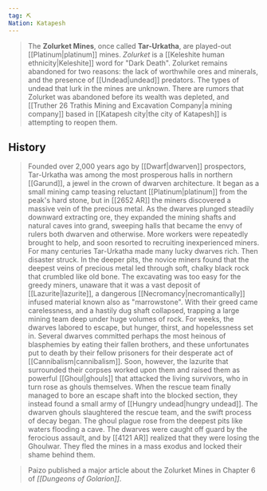 ```yaml
---
tag: ⛏️
Nation: Katapesh
---
```

> The **Zolurket Mines**, once called **Tar-Urkatha**, are played-out [[Platinum|platinum]] mines. *Zolurket* is a [[Keleshite human ethnicity|Keleshite]] word for "Dark Death".
> Zolurket remains abandoned for two reasons: the lack of worthwhile ores and minerals, and the presence of [[Undead|undead]] predators. The types of undead that lurk in the mines are unknown. There are rumors that Zolurket was abandoned before its wealth was depleted, and [[Truther 26 Trathis Mining and Excavation Company|a mining company]] based in [[Katapesh city|the city of Katapesh]] is attempting to reopen them.


## History

> Founded over 2,000 years ago by [[Dwarf|dwarven]] prospectors, Tar-Urkatha was among the most prosperous halls in northern [[Garund]], a jewel in the crown of dwarven architecture. It began as a small mining camp teasing reluctant [[Platinum|platinum]] from the peak's hard stone, but in [[2652 AR]] the miners discovered a massive vein of the precious metal.
> As the dwarves plunged steadily downward extracting ore, they expanded the mining shafts and natural caves into grand, sweeping halls that became the envy of rulers both dwarven and otherwise. More workers were repeatedly brought to help, and soon resorted to recruiting inexperienced miners. For many centuries Tar-Urkatha made many lucky dwarves rich. 
> Then disaster struck. In the deeper pits, the novice miners found that the deepest veins of precious metal led through soft, chalky black rock that crumbled like old bone. The excavating was too easy for the greedy miners, unaware that it was a vast deposit of [[Lazurite|lazurite]], a dangerous [[Necromancy|necromantically]] infused material known also as "marrowstone". With their greed came carelessness, and a hastily dug shaft collapsed, trapping a large mining team deep under huge volumes of rock.
> For weeks, the dwarves labored to escape, but hunger, thirst, and hopelessness set in. Several dwarves committed perhaps the most heinous of blasphemies by eating their fallen brothers, and these unfortunates put to death by their fellow prisoners for their desperate act of [[Cannibalism|cannibalism]].
> Soon, however, the lazurite that surrounded their corpses worked upon them and raised them as powerful [[Ghoul|ghouls]] that attacked the living survivors, who in turn rose as ghouls themselves. When the rescue team finally managed to bore an escape shaft into the blocked section, they instead found a small army of [[Hungry undead|hungry undead]]. The dwarven ghouls slaughtered the rescue team, and the swift process of decay began.
> The ghoul plague rose from the deepest pits like waters flooding a cave. The dwarves were caught off guard by the ferocious assault, and by [[4121 AR]] realized that they were losing the Ghoulwar. They fled the mines in a mass exodus and locked their shame behind them.


> Paizo published a major article about the Zolurket Mines in Chapter 6 of *[[Dungeons of Golarion]]*.







